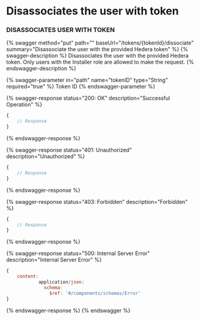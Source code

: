 # Disassociates the user with token

### DISASSOCIATES USER WITH TOKEN

{% swagger method="put" path="" baseUrl="/tokens/{tokenId}/dissociate" summary="Disassociate the user with the provided Hedera token" %}
{% swagger-description %}
Disassociates the user with the provided Hedera token. Only users with the Installer role are allowed to make the request.
{% endswagger-description %}

{% swagger-parameter in="path" name="tokenID" type="String" required="true" %}
Token ID
{% endswagger-parameter %}

{% swagger-response status="200: OK" description="Successful Operation" %}

```javascript
{
    // Response
}
```

{% endswagger-response %}

{% swagger-response status="401: Unauthorized" description="Unauthorized" %}

```javascript
{
    // Response
}
```

{% endswagger-response %}

{% swagger-response status="403: Forbidden" description="Forbidden" %}

```javascript
{
    // Response
}
```

{% endswagger-response %}

{% swagger-response status="500: Internal Server Error" description="Internal Server Error" %}

```javascript
{
    content:
            application/json:
              schema:
                $ref: '#/components/schemas/Error'
}
```

{% endswagger-response %}
{% endswagger %}
